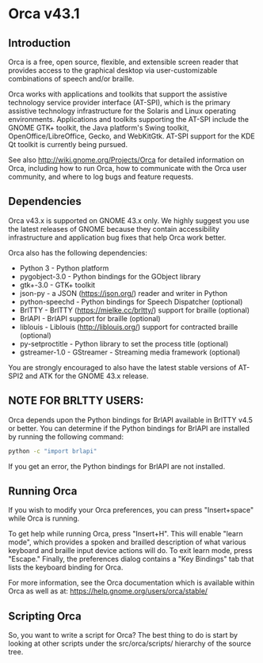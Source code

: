 # Orca v43.1

## Introduction

Orca is a free, open source, flexible, and extensible screen reader
that provides access to the graphical desktop via user-customizable
combinations of speech and/or braille.

Orca works with applications and toolkits that support the assistive
technology service provider interface (AT-SPI), which is the primary
assistive technology infrastructure for the Solaris and Linux
operating environments.  Applications and toolkits supporting the
AT-SPI include the GNOME GTK+ toolkit, the Java platform's Swing
toolkit, OpenOffice/LibreOffice, Gecko, and WebKitGtk.  AT-SPI support
for the KDE Qt toolkit is currently being pursued.

See also <http://wiki.gnome.org/Projects/Orca> for detailed information
on Orca, including how to run Orca, how to communicate with the Orca user
community, and where to log bugs and feature requests.

## Dependencies

Orca v43.x is supported on GNOME 43.x only.  We highly suggest you
use the latest releases of GNOME because they contain accessibility
infrastructure and application bug fixes that help Orca work better.

Orca also has the following dependencies:

* Python 3         - Python platform
* pygobject-3.0    - Python bindings for the GObject library
* gtk+-3.0         - GTK+ toolkit
* json-py          - a JSON (<https://json.org/>) reader and writer in Python
* python-speechd   - Python bindings for Speech Dispatcher (optional)
* BrlTTY           - BrlTTY (<https://mielke.cc/brltty/>) support for braille (optional)
* BrlAPI           - BrlAPI support for braille (optional)
* liblouis         - Liblouis (<http://liblouis.org/>) support for contracted braille (optional)
* py-setproctitle  - Python library to set the process title (optional)
* gstreamer-1.0    - GStreamer - Streaming media framework (optional)

You are strongly encouraged to also have the latest stable versions
of AT-SPI2 and ATK for the GNOME 43.x release.


## NOTE FOR BRLTTY USERS:

Orca depends upon the Python bindings for BrlAPI available in BrlTTY v4.5
or better.  You can determine if the Python bindings for BrlAPI are
installed by running the following command:

```sh
python -c "import brlapi"
```

If you get an error, the Python bindings for BrlAPI are not installed.

## Running Orca

If you wish to modify your Orca preferences, you can press "Insert+space"
while Orca is running.

To get help while running Orca, press "Insert+H".  This will enable
"learn mode", which provides a spoken and brailled description of what
various keyboard and braille input device actions will do.  To exit
learn mode, press "Escape."  Finally, the preferences dialog contains
a "Key Bindings" tab that lists the keyboard binding for Orca.

For more information, see the Orca documentation which is available
within Orca as well as at: <https://help.gnome.org/users/orca/stable/>

## Scripting Orca

So, you want to write a script for Orca?  The best thing to do is 
start by looking at other scripts under the src/orca/scripts/ hierarchy
of the source tree.